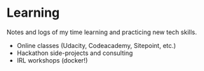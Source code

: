 # Learning
Notes and logs of my time learning and practicing new tech skills.
 * Online classes (Udacity, Codeacademy, Sitepoint, etc.)
 * Hackathon side-projects and consulting
 * IRL workshops (docker!)
